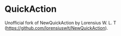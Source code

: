# QuickAction
Unofficial fork of NewQuickAction by Lorensius W. L. T (https://github.com/lorensiuswlt/NewQuickAction).
